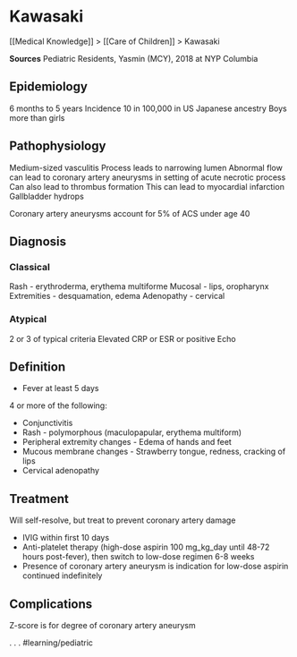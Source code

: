 # Kawasaki
[[Medical Knowledge]] > [[Care of Children]] > Kawasaki

**Sources** Pediatric Residents, Yasmin (MCY), 2018 at NYP Columbia

## Epidemiology
6 months to 5 years
Incidence 10 in 100,000 in US
Japanese ancestry
Boys more than girls

## Pathophysiology
Medium-sized vasculitis
Process leads to narrowing lumen
Abnormal flow can lead to coronary artery aneurysms in setting of acute necrotic process
Can also lead to thrombus formation
This can lead to myocardial infarction
Gallbladder hydrops

Coronary artery aneurysms account for 5% of ACS under age 40

## Diagnosis
### Classical
Rash - erythroderma, erythema multiforme
Mucosal - lips, oropharynx
Extremities - desquamation, edema
Adenopathy - cervical

### Atypical
2 or 3 of typical criteria
Elevated CRP or ESR or positive Echo

## Definition
* Fever at least 5 days

4 or more of the following:

* Conjunctivitis
* Rash - polymorphous (maculopapular, erythema multiform)
* Peripheral extremity changes - Edema of hands and feet
* Mucous membrane changes - Strawberry tongue, redness, cracking of lips 
* Cervical adenopathy

## Treatment
Will self-resolve, but treat to prevent coronary artery damage
* IVIG within first 10 days
* Anti-platelet therapy (high-dose aspirin 100 mg_kg_day until 48-72 hours post-fever), then switch to low-dose regimen 6-8 weeks
* Presence of coronary artery aneurysm is indication for low-dose aspirin continued indefinitely
## Complications
Z-score is for degree of coronary artery aneurysm

.
.
.
#learning/pediatric